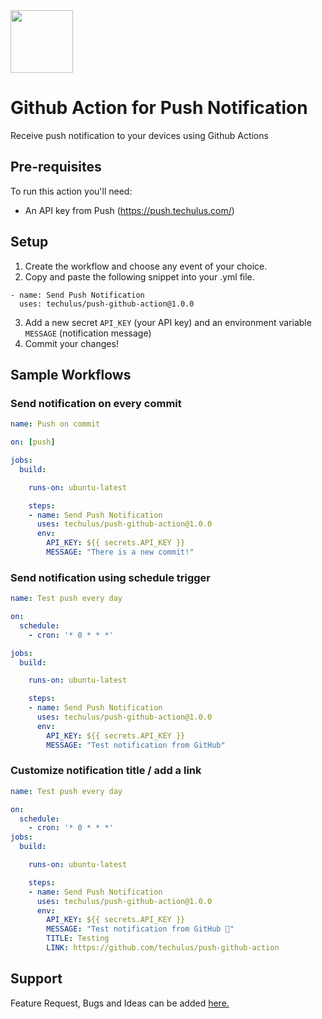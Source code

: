 <img width="100" src="https://push.techulus.com/static/media/logo.5b69d510.svg"/>

# Github Action for Push Notification
Receive push notification to your devices using Github Actions

## Pre-requisites

To run this action you'll need:

- An API key from Push (https://push.techulus.com/)

## Setup

1. Create the workflow and choose any event of your choice.
2. Copy and paste the following snippet into your .yml file.
```
- name: Send Push Notification
  uses: techulus/push-github-action@1.0.0
```
3. Add a new secret `API_KEY` (your API key) and an environment variable `MESSAGE` (notification message)
4. Commit your changes!

## Sample Workflows

### Send notification on every commit

```yaml
name: Push on commit

on: [push]

jobs:
  build:

    runs-on: ubuntu-latest

    steps:
    - name: Send Push Notification
      uses: techulus/push-github-action@1.0.0
      env:
        API_KEY: ${{ secrets.API_KEY }}
        MESSAGE: "There is a new commit!"
```

### Send notification using schedule trigger

```yaml
name: Test push every day

on: 
  schedule:
    - cron: '* 0 * * *'

jobs:
  build:

    runs-on: ubuntu-latest

    steps:
    - name: Send Push Notification
      uses: techulus/push-github-action@1.0.0
      env:
        API_KEY: ${{ secrets.API_KEY }}
        MESSAGE: "Test notification from GitHub"
```

### Customize notification title / add a link
```yaml
name: Test push every day

on: 
  schedule:
    - cron: '* 0 * * *'
jobs:
  build:

    runs-on: ubuntu-latest

    steps:
    - name: Send Push Notification
      uses: techulus/push-github-action@1.0.0
      env:
        API_KEY: ${{ secrets.API_KEY }}
        MESSAGE: "Test notification from GitHub 🧪"
        TITLE: Testing
        LINK: https://github.com/techulus/push-github-action
```

## Support
Feature Request, Bugs and Ideas can be added [here.](https://pushbytechulus.freshdesk.com/support/tickets/new)

